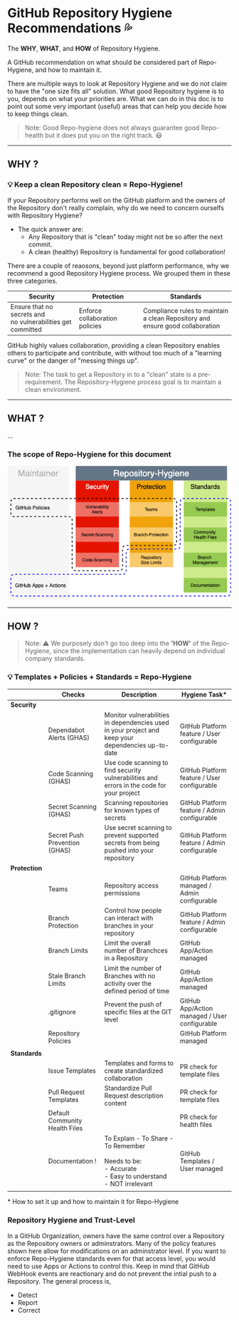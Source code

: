 # GitHub Repository Hygiene Recommendations :sweat_drops:

The **WHY**, **WHAT**, and **HOW** of Repository Hygiene.

A GitHub recommendation on what should be considered part of Repo-Hygiene, and how to maintain it. 

There are multiple ways to look at Repository Hygiene and we do not claim to have the "one size fits all" solution.
What good Repository hygiene is to you, depends on what your priorities are. What we can do in this doc is to point out some very important (useful) areas that can help you decide how to keep things clean.

>Note:  Good Repo-hygiene does not always guarantee good Repo-health but it does put you on the right track. 😷
---

## WHY ? 

### :bulb: Keep a clean Repository clean = Repo-Hygiene!

If your Repository performs well on the GitHub platform and the owners of the Repository don't really complain, why do we need to concern ourselfs with Repository Hygiene? 

- The quick answer are:
  - Any Repository that is "clean" today might not be so after the next commit.
  - A clean (healthy) Repository is fundamental for good collaboration!

There are a couple of reaosons, beyond just platform performance, why we recommend a good Repository Hygiene process. We grouped them in these three categories.

  |Security|Protection|Standards|
  |---|---|---|
  |Ensure that no secrets and <br>no vulnerabilities get committed|Enforce collaboration policies|Compliance rules to maintain a clean Repository and<br> ensure good collaboration|

GitHub highly values collaboration, providing a clean Repository enables others to participate and contribute, with without too much of a "learning curve" or the danger of "messing things up".
 > Note: The task to get a Repository in to a "clean" state is a pre-requirement. The Repository-Hygiene process goal is to maintain a clean environment.

---

## WHAT ? 

... 
 
### The scope of **Repo-Hygiene** for this document

  ![hygiene](images/repo-hygiene.png)

---

## HOW ?

>Note: :warning: We purposely don't go too deep into the **'HOW'** of the Repo-Hygiene, since the implementation can heavily depend on individual company standards. 

### :bulb: Templates + Policies + Standards = Repo-Hygiene

||Checks|Description|Hygiene Task*|
|---|---|---|---|
|**Security**||||
||Dependabot Alerts (GHAS)|Monitor vulnerabilities in dependencies used in your project and keep your dependencies up-to-date|GitHub Platform feature / User configurable|
||Code Scanning (GHAS)|Use code scanning to find security vulnerabilities and errors in the code for your project|GitHub Platform feature / User configurable|
||Secret Scanning (GHAS)|Scanning repositories for known types of secrets|GitHub Platform feature / Admin configurable|
||Secret Push Prevention (GHAS)|Use secret scanning to prevent supported secrets from being pushed into your repository|GitHub Platform feature / Admin configurable|
|**Protection**||||
||Teams|Repository access permissions|GitHub Platform managed / Admin configurable|
||Branch Protection|Control how people can interact with branches in your repository|GitHub Platform feature / Admin configurable|
||Branch Limits|Limit the overall number of Branchces in a Repository|GitHub App/Action managed|
||Stale Branch Limits|Limit the number of Branches with no activity over the defined period of time|GitHub App/Action managed|
||.gitignore|Prevent the push of specific files at the GIT level|GitHub App/Action managed / User configurable|
||Repository Policies||GitHub Platform managed|
|||||
|**Standards**||||
||Issue Templates|Templates and forms to create standardized collaboration|PR check for template files|
||Pull Request Templates|Standardize Pull Request description content|PR check for template files|
||Default Community Health Files||PR check for health files|
||Documentation ! |To Explain - To Share - To Remember<br><br>Needs to be:<br>- Accurate<br>- Easy to understand<br>- NOT irrelevant|GitHub Templates / User managed|
|||||


\* How to set it up and how to maintain it for Repo-Hygiene

### Repository Hygiene and Trust-Level

In a GitHub Organization, owners have the same control over a Repository as the Repository owners or adminstrators. Many of the policy features shown here allow for modifications on an adminstrator level.
If you want to enforce Repo-Hygiene standards even for that access level, you would need to use Apps or Actions to control this.
Keep in mind that GitHub WebHook events are reactionary and do not prevent the intial push to a Repository.
The general process is,

  - Detect
  - Report
  - Correct

